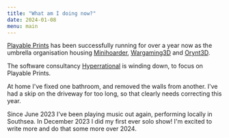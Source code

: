 ```yaml
---
title: "What am I doing now?"
date: 2024-01-08
menu: main
---
```


[Playable Prints](https://www.playableprints.co.uk) has been successfully running for over a year now as the umbrella organisation housing [Minihoarder](https://www.minihoarder.com), [Wargaming3D](https://www.wargaming3d.com) and [Orynt3D](https://www.orynt3d.com).

The software consultancy [Hyperrational](https://www.hyperrational.tech) is winding down, to focus on Playable Prints.

At home I've fixed one bathroom, and removed the walls from another. I've had a skip on the driveway for too long, so that clearly needs correcting this year.

Since June 2023 I've been playing music out again, performing locally in Southsea. In December 2023 I did my first ever solo show! I'm excited to write more and do that some more over 2024.
